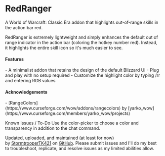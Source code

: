 # RedRanger
A World of Warcraft: Classic Era addon that highlights out-of-range skills in the action bar red.

RedRanger is extremely lightweight and simply enhances the default out of range indicator in the action bar (coloring the hotkey number red). Instead, it highlights the entire skill icon so it's much easier to see.

<h4>Features</h4>
- A minimalist addon that retains the design of the default Blizzard UI
- Plug and play with no setup required
- Customize the highlight color by typing /rr and entering RGB values

<h4>Acknowledgements</h4>
- [RangeColors](https://www.curseforge.com/wow/addons/rangecolors) by [yarko_wow](https://www.curseforge.com/members/yarko_wow/projects)

Known Issues / To-Do
Use the color-picker to choose a color and transparency in addition to the chat command.

Updated, uploaded, and maintained (at least for now) by [StormtrooperTK421](https://discordapp.com/users/237746068844969994) on [GitHub](https://github.com/DustinChecketts/RedRanger). Please submit issues and I'll do my best to troubleshoot, replicate, and resolve issues as my limited abilities allow.
